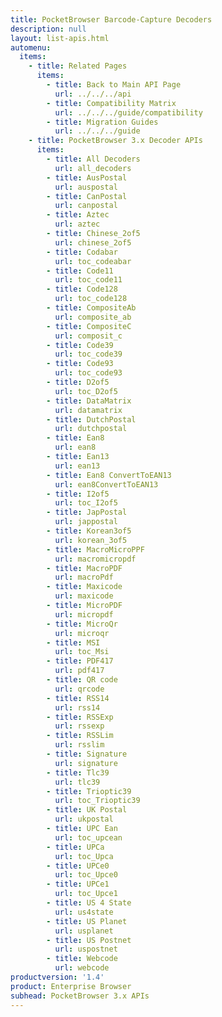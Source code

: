 ```yaml
---
title: PocketBrowser Barcode-Capture Decoders
description: null
layout: list-apis.html
automenu:
  items:
    - title: Related Pages
      items:
        - title: Back to Main API Page
          url: ../../../api
        - title: Compatibility Matrix
          url: ../../../guide/compatibility
        - title: Migration Guides
          url: ../../../guide
    - title: PocketBrowser 3.x Decoder APIs
      items:
        - title: All Decoders
          url: all_decoders
        - title: AusPostal
          url: auspostal
        - title: CanPostal
          url: canpostal
        - title: Aztec
          url: aztec
        - title: Chinese_2of5
          url: chinese_2of5
        - title: Codabar
          url: toc_codeabar
        - title: Code11
          url: toc_code11
        - title: Code128
          url: toc_code128
        - title: CompositeAb
          url: composite_ab
        - title: CompositeC
          url: composit_c
        - title: Code39
          url: toc_code39
        - title: Code93
          url: toc_code93
        - title: D2of5
          url: toc_D2of5
        - title: DataMatrix
          url: datamatrix
        - title: DutchPostal
          url: dutchpostal
        - title: Ean8
          url: ean8
        - title: Ean13
          url: ean13
        - title: Ean8 ConvertToEAN13
          url: ean8ConvertToEAN13
        - title: I2of5
          url: toc_I2of5
        - title: JapPostal
          url: jappostal
        - title: Korean3of5
          url: korean_3of5
        - title: MacroMicroPPF
          url: macromicropdf
        - title: MacroPDF
          url: macroPdf
        - title: Maxicode
          url: maxicode
        - title: MicroPDF
          url: micropdf
        - title: MicroQr
          url: microqr
        - title: MSI
          url: toc_Msi
        - title: PDF417
          url: pdf417
        - title: QR code
          url: qrcode
        - title: RSS14
          url: rss14
        - title: RSSExp
          url: rssexp
        - title: RSSLim
          url: rsslim
        - title: Signature
          url: signature
        - title: Tlc39
          url: tlc39
        - title: Trioptic39
          url: toc_Trioptic39
        - title: UK Postal
          url: ukpostal
        - title: UPC Ean
          url: toc_upcean
        - title: UPCa
          url: toc_Upca
        - title: UPCe0
          url: toc_Upce0
        - title: UPCe1
          url: toc_Upce1
        - title: US 4 State
          url: us4state
        - title: US Planet
          url: usplanet
        - title: US Postnet
          url: uspostnet
        - title: Webcode
          url: webcode
productversion: '1.4'
product: Enterprise Browser
subhead: PocketBrowser 3.x APIs
---
```


